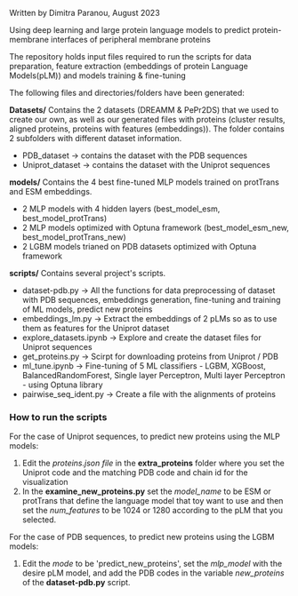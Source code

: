 Written by Dimitra Paranou, August 2023

Using deep learning and large protein language models to predict protein-membrane interfaces of peripheral membrane proteins

The repository holds input files required to run the scripts for data preparation, feature extraction (embeddings of protein Language Models(pLM)) and models training & fine-tuning

The following files and directories/folders have been generated:

**Datasets/**
Contains the 2 datasets (DREAMM & PePr2DS) that we used to create our own, as well as our generated files with proteins (cluster results, aligned proteins, proteins with features (embeddings)). The folder contains 2 subfolders with different dataset information.

- PDB_dataset -> contains the dataset with the PDB sequences
- Uniprot_dataset -> contains the dataset with the Uniprot sequences

**models/**
Contains the 4 best fine-tuned MLP models trained on protTrans and ESM embeddings.

- 2 MLP models with 4 hidden layers (best_model_esm, best_model_protTrans)
- 2 MLP models optimized with Optuna framework (best_model_esm_new, best_model_protTrans_new)
- 2 LGBM models trianed on PDB datasets optimized with Optuna framework

**scripts/**
Contains several project's scripts.

- dataset-pdb.py -> All the functions for data preprocessing of dataset with PDB sequences, embeddings generation, fine-tuning and training of ML models, predict new proteins
- embeddings_lm.py -> Extract the embeddings of 2 pLMs so as to use them as features for the Uniprot dataset
- explore_datasets.ipynb -> Explore and create the dataset files for Uniprot sequences
- get_proteins.py -> Scirpt for downloading proteins from Uniprot / PDB
- ml_tune.ipynb -> Fine-tuning of 5 ML classifiers - LGBM, XGBoost, BalancedRandomForest, Single layer Perceptron, Multi layer Perceptron - using Optuna library
- pairwise_seq_ident.py -> Create a file with the alignments of proteins

### How to run the scripts

For the case of Uniprot sequences, to predict new proteins using the MLP models:

1. Edit the _proteins.json file_ in the **extra_proteins** folder where you set the Uniprot code and the matching PDB code and chain id for the visualization
2. In the **examine_new_proteins.py** set the _model_name_ to be ESM or protTrans that define the language model that toy want to use and then set the _num_features_ to be 1024 or 1280 according to the pLM that you selected.

For the case of PDB sequences, to predict new proteins using the LGBM models:

1. Edit the _mode_ to be 'predict_new_proteins', set the _mlp_model_ with the desire pLM model, and add the PDB codes in the variable _new_proteins_ of the **dataset-pdb.py** script.
